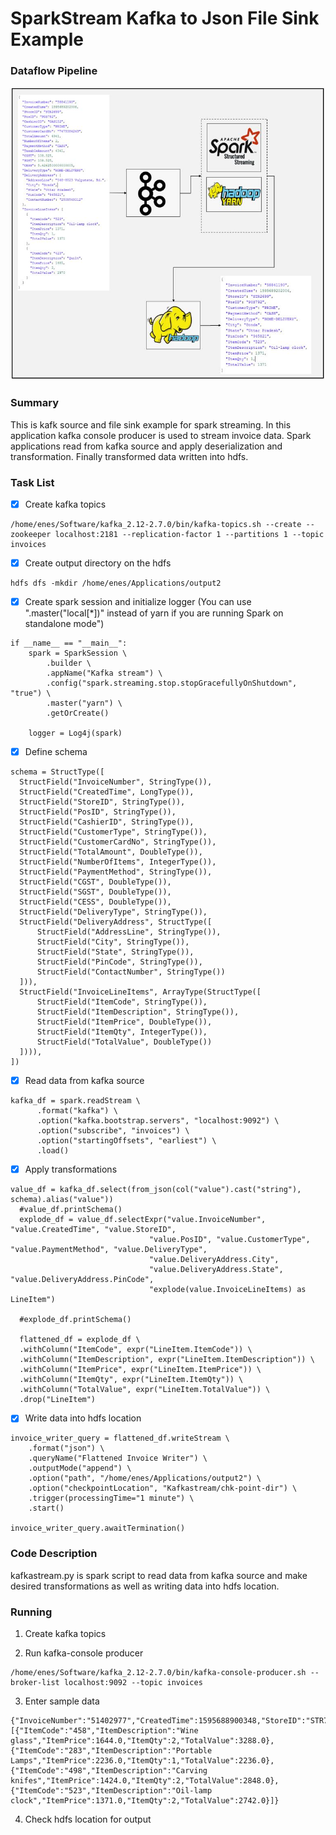 # SparkStream Kafka to Json File Sink Example
### Dataflow Pipeline
![](pipeline.JPG)

### Summary

This is kafk source and file sink example for spark streaming. In this application kafka console producer is used to stream invoice data. Spark applications read from kafka source and apply deserialization and transformation. Finally transformed data written into hdfs.

### Task List

- [x] Create kafka topics
```
/home/enes/Software/kafka_2.12-2.7.0/bin/kafka-topics.sh --create --zookeeper localhost:2181 --replication-factor 1 --partitions 1 --topic invoices
```
- [x] Create output directory on the hdfs
```
hdfs dfs -mkdir /home/enes/Applications/output2
```
- [x] Create spark session and initialize logger (You can use ".master("local[*])" instead of yarn if you are running Spark on standalone mode")
```
if __name__ == "__main__":
    spark = SparkSession \
        .builder \
        .appName("Kafka stream") \
        .config("spark.streaming.stop.stopGracefullyOnShutdown", "true") \
        .master("yarn") \
        .getOrCreate()

    logger = Log4j(spark)
```
- [x] Define schema
```
schema = StructType([
  StructField("InvoiceNumber", StringType()),
  StructField("CreatedTime", LongType()),
  StructField("StoreID", StringType()),
  StructField("PosID", StringType()),
  StructField("CashierID", StringType()),
  StructField("CustomerType", StringType()),
  StructField("CustomerCardNo", StringType()),
  StructField("TotalAmount", DoubleType()),
  StructField("NumberOfItems", IntegerType()),
  StructField("PaymentMethod", StringType()),
  StructField("CGST", DoubleType()),
  StructField("SGST", DoubleType()),
  StructField("CESS", DoubleType()),
  StructField("DeliveryType", StringType()),
  StructField("DeliveryAddress", StructType([
      StructField("AddressLine", StringType()),
      StructField("City", StringType()),
      StructField("State", StringType()),
      StructField("PinCode", StringType()),
      StructField("ContactNumber", StringType())
  ])),
  StructField("InvoiceLineItems", ArrayType(StructType([
      StructField("ItemCode", StringType()),
      StructField("ItemDescription", StringType()),
      StructField("ItemPrice", DoubleType()),
      StructField("ItemQty", IntegerType()),
      StructField("TotalValue", DoubleType())
  ]))),
])
```
- [x] Read data from kafka source
```
kafka_df = spark.readStream \
      .format("kafka") \
      .option("kafka.bootstrap.servers", "localhost:9092") \
      .option("subscribe", "invoices") \
      .option("startingOffsets", "earliest") \
      .load()

```
- [x] Apply transformations
```
value_df = kafka_df.select(from_json(col("value").cast("string"), schema).alias("value"))
  #value_df.printSchema()
  explode_df = value_df.selectExpr("value.InvoiceNumber", "value.CreatedTime", "value.StoreID",
                               "value.PosID", "value.CustomerType", "value.PaymentMethod", "value.DeliveryType",
                               "value.DeliveryAddress.City",
                               "value.DeliveryAddress.State", "value.DeliveryAddress.PinCode",
                               "explode(value.InvoiceLineItems) as LineItem")

  #explode_df.printSchema()

  flattened_df = explode_df \
  .withColumn("ItemCode", expr("LineItem.ItemCode")) \
  .withColumn("ItemDescription", expr("LineItem.ItemDescription")) \
  .withColumn("ItemPrice", expr("LineItem.ItemPrice")) \
  .withColumn("ItemQty", expr("LineItem.ItemQty")) \
  .withColumn("TotalValue", expr("LineItem.TotalValue")) \
  .drop("LineItem")
```
- [x] Write data into hdfs location
```
invoice_writer_query = flattened_df.writeStream \
    .format("json") \
    .queryName("Flattened Invoice Writer") \
    .outputMode("append") \
    .option("path", "/home/enes/Applications/output2") \
    .option("checkpointLocation", "Kafkastream/chk-point-dir") \
    .trigger(processingTime="1 minute") \
    .start()

invoice_writer_query.awaitTermination()
```

### Code Description

kafkastream.py is spark script to read data from kafka source and make desired transformations as well as writing data into hdfs location.

### Running

1. Create kafka topics

2. Run kafka-console producer
```
/home/enes/Software/kafka_2.12-2.7.0/bin/kafka-console-producer.sh --broker-list localhost:9092 --topic invoices
```
3. Enter sample data
```
{"InvoiceNumber":"51402977","CreatedTime":1595688900348,"StoreID":"STR7188","PosID":"POS956","CashierID":"OAS134","CustomerType":"PRIME","CustomerCardNo":"4629185211","TotalAmount":11114.0,"NumberOfItems":4,"PaymentMethod":"CARD","TaxableAmount":11114.0,"CGST":277.85,"SGST":277.85,"CESS":13.8925,"DeliveryType":"TAKEAWAY","InvoiceLineItems":[{"ItemCode":"458","ItemDescription":"Wine glass","ItemPrice":1644.0,"ItemQty":2,"TotalValue":3288.0},{"ItemCode":"283","ItemDescription":"Portable Lamps","ItemPrice":2236.0,"ItemQty":1,"TotalValue":2236.0},{"ItemCode":"498","ItemDescription":"Carving knifes","ItemPrice":1424.0,"ItemQty":2,"TotalValue":2848.0},{"ItemCode":"523","ItemDescription":"Oil-lamp clock","ItemPrice":1371.0,"ItemQty":2,"TotalValue":2742.0}]}
```
4. Check hdfs location for output
